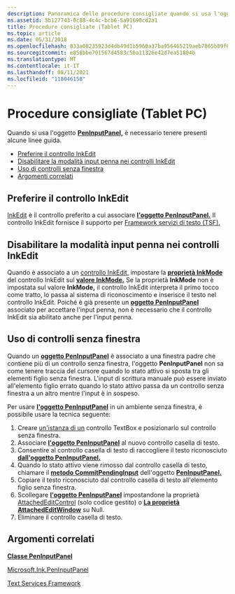 ```yaml
---
description: Panoramica delle procedure consigliate quando si usa l'oggetto pannello di input penna.
ms.assetid: 5b127743-0c88-4c4c-bcb6-5a91690cd2a1
title: Procedure consigliate (Tablet PC)
ms.topic: article
ms.date: 05/31/2018
ms.openlocfilehash: 833a08235923d4db49d1b5960a37ba956465219aeb7865b89f653f8d731b86b6
ms.sourcegitcommit: e858bbe701567d4583c50a11326e42d7ea51804b
ms.translationtype: MT
ms.contentlocale: it-IT
ms.lasthandoff: 08/11/2021
ms.locfileid: "118046158"
---
```

# <a name="best-practices-tablet-pc"></a>Procedure consigliate (Tablet PC)

Quando si usa l'oggetto [**PenInputPanel,**](peninputpanel-class.md) è necessario tenere presenti alcune linee guida.

-   [Preferire il controllo InkEdit](#prefer-inkedit-control)
-   [Disabilitare la modalità input penna nei controlli InkEdit](#disable-ink-mode-on-inkedit-controls)
-   [Uso di controlli senza finestra](#using-windowless-controls)
-   [Argomenti correlati](#related-topics)

## <a name="prefer-inkedit-control"></a>Preferire il controllo InkEdit

[InkEdit](inkedit-control-reference.md) è il controllo preferito a cui associare [**l'oggetto PenInputPanel.**](peninputpanel-class.md) Il controllo InkEdit fornisce il supporto per [Framework servizi di testo (TSF).](text-services-framework.md)

## <a name="disable-ink-mode-on-inkedit-controls"></a>Disabilitare la modalità input penna nei controlli InkEdit

Quando è associato a un [controllo InkEdit,](inkedit-control-reference.md) impostare la [**proprietà InkMode**](/windows/desktop/api/inked/nf-inked-iinkedit-get_inkmode) del controllo InkEdit sul [**valore InkMode.**](/windows/desktop/api/inked/ne-inked-inkmode) Se la proprietà **InkMode** non è impostata sul valore **InkMode,** il controllo InkEdit interpreta il primo tocco come tratto, lo passa al sistema di riconoscimento e inserisce il testo nel controllo InkEdit. Poiché è già presente un [**oggetto PenInputPanel**](peninputpanel-class.md) associato per accettare l'input penna, non è necessario che il controllo InkEdit sia abilitato anche per l'input penna.

## <a name="using-windowless-controls"></a>Uso di controlli senza finestra

Quando un [**oggetto PenInputPanel**](peninputpanel-class.md) è associato a una finestra padre che contiene più di un controllo senza finestra, l'oggetto **PenInputPanel** non sa come tenere traccia del cursore quando lo stato attivo si sposta tra gli elementi figlio senza finestra. L'input di scrittura manuale può essere inviato all'elemento figlio errato quando lo stato attivo passa da un controllo senza finestra a un altro mentre l'input è in sospeso.

Per usare [**l'oggetto PenInputPanel**](peninputpanel-class.md) in un ambiente senza finestra, è possibile usare la tecnica seguente:

1.  Creare [un'istanza di un](/dotnet/api/system.windows.forms.textbox?view=netcore-3.1) controllo TextBox e posizionarlo sul controllo senza finestra.
2.  Associare [**l'oggetto PenInputPanel**](peninputpanel-class.md) al nuovo controllo casella di testo.
3.  Consentire al controllo casella di testo di raccogliere il testo riconosciuto [**dall'oggetto PenInputPanel.**](peninputpanel-class.md)
4.  Quando lo stato attivo viene rimosso dal controllo casella di testo, chiamare il [**metodo CommitPendingInput**](/windows/desktop/api/peninputpanel/nf-peninputpanel-ipeninputpanel-commitpendinginput) dell'oggetto [**PenInputPanel.**](peninputpanel-class.md)
5.  Copiare il testo riconosciuto dal controllo casella di testo all'elemento figlio senza finestra.
6.  Scollegare [**l'oggetto PenInputPanel**](peninputpanel-class.md) impostandone la proprietà [AttachedEditControl](/previous-versions/ms582239(v=vs.100)) (solo codice gestito) o [**La proprietà AttachedEditWindow**](/windows/desktop/api/peninputpanel/nf-peninputpanel-ipeninputpanel-get_attachededitwindow) su Null.
7.  Eliminare il controllo casella di testo.

## <a name="related-topics"></a>Argomenti correlati

<dl> <dt>

[**Classe PenInputPanel**](peninputpanel-class.md)
</dt> <dt>

[Microsoft.Ink.PenInputPanel](/previous-versions/ms583923(v=vs.100))
</dt> <dt>

[Text Services Framework](../tsf/text-services-framework.md)
</dt> </dl>

 

 
